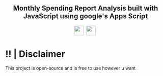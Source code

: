 <h2 align="center">Monthly Spending Report Analysis built with JavaScript using google's Apps Script</h2>
<div align="center">
    <img src="https://forthebadge.com/images/badges/made-with-javascript.svg" height="30">&nbsp;
    <img src="https://forthebadge.com/images/badges/built-with-love.svg" height="30">&nbsp;
</div>

# ‼️ | Disclaimer
This project is open-source and is free to use however u want

